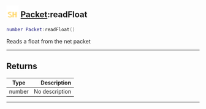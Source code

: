 ## <img src="../../.gitbook/assets/shared.png" width="32" height="32" /> [Packet](../packet/README.md):readFloat

```lua
number Packet:readFloat()
```

Reads a float from the net packet<br>

-----------------
## Returns

| Type   | Description |
| ------ | ----------: |
| number | No description |


--------